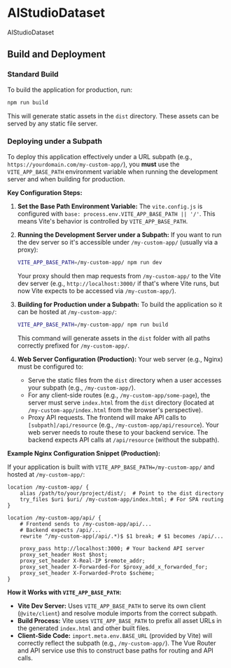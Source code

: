 # AIStudioDataset
AIStudioDataset

## Build and Deployment

### Standard Build

To build the application for production, run:

```bash
npm run build
```
This will generate static assets in the `dist` directory. These assets can be served by any static file server.

### Deploying under a Subpath

To deploy this application effectively under a URL subpath (e.g., `https://yourdomain.com/my-custom-app/`), you **must** use the `VITE_APP_BASE_PATH` environment variable when running the development server and when building for production.

**Key Configuration Steps:**

1.  **Set the Base Path Environment Variable:**
    The `vite.config.js` is configured with `base: process.env.VITE_APP_BASE_PATH || '/'`. This means Vite's behavior is controlled by `VITE_APP_BASE_PATH`.

2.  **Running the Development Server under a Subpath:**
    If you want to run the dev server so it's accessible under `/my-custom-app/` (usually via a proxy):
    ```bash
    VITE_APP_BASE_PATH=/my-custom-app/ npm run dev
    ```
    Your proxy should then map requests from `/my-custom-app/` to the Vite dev server (e.g., `http://localhost:3000/` if that's where Vite runs, but now Vite expects to be accessed via `/my-custom-app/`).

3.  **Building for Production under a Subpath:**
    To build the application so it can be hosted at `/my-custom-app/`:
    ```bash
    VITE_APP_BASE_PATH=/my-custom-app/ npm run build
    ```
    This command will generate assets in the `dist` folder with all paths correctly prefixed for `/my-custom-app/`.

4.  **Web Server Configuration (Production):**
    Your web server (e.g., Nginx) must be configured to:
    *   Serve the static files from the `dist` directory when a user accesses your subpath (e.g., `/my-custom-app/`).
    *   For any client-side routes (e.g., `/my-custom-app/some-page`), the server must serve `index.html` from the `dist` directory (located at `/my-custom-app/index.html` from the browser's perspective).
    *   Proxy API requests. The frontend will make API calls to `[subpath]/api/resource` (e.g., `/my-custom-app/api/resource`). Your web server needs to route these to your backend service. The backend expects API calls at `/api/resource` (without the subpath).

**Example Nginx Configuration Snippet (Production):**

If your application is built with `VITE_APP_BASE_PATH=/my-custom-app/` and hosted at `/my-custom-app/`:

```nginx
location /my-custom-app/ {
    alias /path/to/your/project/dist/;  # Point to the dist directory
    try_files $uri $uri/ /my-custom-app/index.html; # For SPA routing
}

location /my-custom-app/api/ {
    # Frontend sends to /my-custom-app/api/...
    # Backend expects /api/...
    rewrite ^/my-custom-app(/api/.*)$ $1 break; # $1 becomes /api/...
    
    proxy_pass http://localhost:3000; # Your backend API server
    proxy_set_header Host $host;
    proxy_set_header X-Real-IP $remote_addr;
    proxy_set_header X-Forwarded-For $proxy_add_x_forwarded_for;
    proxy_set_header X-Forwarded-Proto $scheme;
}
```

**How it Works with `VITE_APP_BASE_PATH`:**
*   **Vite Dev Server:** Uses `VITE_APP_BASE_PATH` to serve its own client (`@vite/client`) and resolve module imports from the correct subpath.
*   **Build Process:** Vite uses `VITE_APP_BASE_PATH` to prefix all asset URLs in the generated `index.html` and other built files.
*   **Client-Side Code:** `import.meta.env.BASE_URL` (provided by Vite) will correctly reflect the subpath (e.g., `/my-custom-app/`). The Vue Router and API service use this to construct base paths for routing and API calls.
